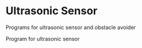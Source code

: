 # Ultrasonic Sensor


Programs for ultrasonic sensor and obstacle avoider

Program for ultrasonic sensor

